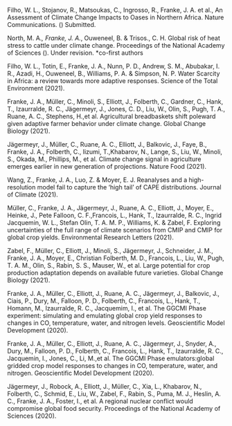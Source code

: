 Filho, W. L., Stojanov, R., Matsoukas, C., Ingrosso, R., Franke, J. A. et al., An Assessment of Climate Change Impacts to Oases in Northern Africa. Nature Communications. () Submitted.

North, M. A.*, Franke, J. A.*, Ouweneel, B. & Trisos., C. H. Global risk of heat stress to cattle under climate change. Proceedings of the National Academy of Sciences (). Under revision. *co-first authors

 Filho, W. L., Totin, E., Franke, J. A., Nunn, P. D., Andrew, S. M., Abubakar, I. R., Azadi, H., Ouweneel, B., Williams, P. A. & Simpson, N. P. Water Scarcity in Africa: a review towards more adaptive responses. Science of the Total Environment (2021).
 
Franke, J. A., Müller, C., Minoli, S., Elliott, J., Folberth, C., Gardner, C., Hank, T., Izaurralde, R. C., Jägermeyr, J., Jones, C. D., Liu, W., Olin, S., Pugh, T. A., Ruane, A. C., Stephens, H.,et al. Agricultural breadbaskets shift poleward given adaptive farmer behavior under climate change. Global Change Biology (2021).

Jägermeyr, J., Müller, C., Ruane, A. C., Elliott, J., Balkovic, J., Faye, B., Franke, J. A., Folberth, C., Iizumi, T.,Khabarov, N., Lange, S., Liu, W., Minoli, S., Okada, M., Phillips, M., et al. Climate change signal in agriculture emerges earlier in new generation of projections. Nature Food (2021).

Wang, Z., Franke, J. A., Luo, Z. & Moyer, E. J. Reanalyses and a high-resolution model fail to capture the ‘high tail’ of CAPE distributions. Journal of Climate (2021).

Müller, C., Franke, J. A., Jägermeyr, J., Ruane, A. C., Elliott, J., Moyer, E., Heinke, J., Pete Falloon, C. F.,Francois, L., Hank, T., Izaurralde, R. C., Ingrid Jacquemin, W. L., Stefan Olin, T. A. M. P., Williams, K. & Zabel, F. Exploring uncertainties of the full range of climate scenarios from CMIP and CMIP for global crop yields. Environmental Research Letters (2021).

Zabel, F., Müller, C., Elliott, J., Minoli, S., Jägermeyr, J., Schneider, J. M., Franke, J. A., Moyer, E., Christian Folberth, M. D., Francois, L., Liu, W., Pugh, T. A. M., Olin, S., Rabin, S. S., Mauser, W., et al. Large potential for crop production adaptation depends on available future varieties. Global Change Biology (2021).

Franke, J. A., Müller, C., Elliott, J., Ruane, A. C., Jägermeyr, J., Balkovic, J., Ciais, P., Dury, M., Falloon, P. D., Folberth, C., Francois, L., Hank, T., Homann, M., Izaurralde, R. C., Jacquemim, I., et al. The GGCMI Phase  experiment: simulating and emulating global crop yield responses to changes in CO, temperature, water, and nitrogen levels. Geoscientific Model Development (2020).

Franke, J. A., Müller, C., Elliott, J., Ruane, A. C., Jägermeyr, J., Snyder, A., Dury, M., Falloon, P. D., Folberth, C., Francois, L., Hank, T., Izaurralde, R. C., Jacquemin, I., Jones, C., Li, M.,et al. The GGCMI Phase  emulators:global gridded crop model responses to changes in CO, temperature, water, and nitrogen. Geoscientific Model Development (2020).
 
Jägermeyr, J., Robock, A., Elliott, J., Müller, C., Xia, L., Khabarov, N., Folberth, C., Schmid, E., Liu, W., Zabel, F., Rabin, S., Puma, M. J., Heslin, A. C., Franke, J. A., Foster, I., et al. A regional nuclear conflict would compromise global food security. Proceedings of the National Academy of Sciences (2020).
